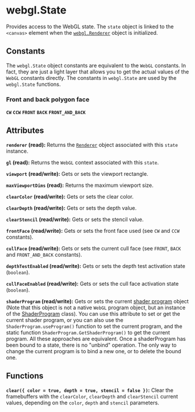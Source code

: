 # webgl.State

Provides access to the WebGL state. The `state` object is linked to the `<canvas>` element when the [`webgl.Renderer`](Renderer.md) object is initialized.

## Constants

The `webgl.State` object constants are equivalent to the `WebGL` constants. In fact, they are just a light layer that allows you to get the actual values of the `WebGL` constants directly. The constants in `webgl.State` are used by the `webgl.State` functions.

### Front and back polygon face

**`CW`**
**`CCW`**
**`FRONT`**
**`BACK`**
**`FRONT_AND_BACK`**

## Attributes

**`renderer` (read):** Returns the [`Renderer`](Renderer.md) object associated with this `state` instance.

**`gl` (read):** Returns the `WebGL` context associated with this `state`.

**`viewport` (read/write):** Gets or sets the viewport rectangle.

**`maxViewportDims` (read):** Returns the maximum viewport size.

**`clearColor` (read/write):** Gets or sets the clear color.

**`clearDepth` (read/write):** Gets or sets the depth value.

**`clearStencil` (read/write):** Gets or sets the stencil value.

**`frontFace` (read/write):** Gets or sets the front face used (see `CW` and `CCW` constants).

**`cullFace` (read/write):** Gets or sets the current cull face (see `FRONT`, `BACK` and `FRONT_AND_BACK` constants).

**`depthTestEnabled` (read/write):** Gets or sets the depth test activation state (`boolean`).

**`cullFaceEnabled` (read/write):** Gets or sets the cull face activation state (`boolean`).

**`shaderProgram` (read/write):** Gets or sets the current [shader program](ShaderProgram.md) object (Note that this object is not a native `WebGL` program object, but an instance of the  [ShaderProgram](ShaderProgram.md) class). You can use this attribute to set or get the current shader program, or you can also use the `ShaderProgram.useProgram()` function to set the current program, and the static function `ShaderProgram.GetShaderProgram()` to get the current program. All these approaches are equivalent. Once a shaderProgram has been bound to a state, there is no "unbind" operation. The only way to change the current program is to bind a new one, or to delete the bound one.

## Functions

**`clear({ color = true, depth = true, stencil = false })`:** Clear the framebuffers with the `clearColor`, `clearDepth` and `clearStencil` current values, depending on the `color`, `depth` and `stencil` parameters.

